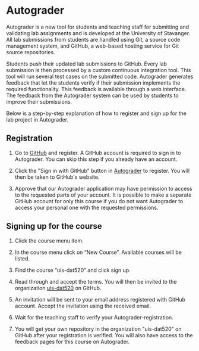 # Autograder

Autograder is a new tool for students and teaching staff for submitting and
validating lab assignments and is developed at the University of Stavanger.
All lab submissions from students are handled using Git, a source code
management system, and GitHub, a web-based hosting service for Git source
repositories.

Students push their updated lab submissions to GitHub. Every lab submission is
then processed by a custom continuous integration tool. This tool will run
several test cases on the submitted code. Autograder generates feedback that
let the students verify if their submission implements the required
functionality. This feedback is available through a web interface. The feedback
from the Autograder system can be used by students to improve their
submissions.

Below is a step-by-step explanation of how to register and sign up for the lab
project in Autograder.

## Registration

1. Go to [GitHub](http://github.com) and register. A GitHub account is required
   to sign in to Autograder. You can skip this step if you already have an
   account.

2. Click the "Sign in with GitHub" button in
   [Autograder](http://autograder.ux.uis.no) to register. You will then be
   taken to GitHub's website.

3. Approve that our Autograder application may have permission to access to the
   requested parts of your account. It is possible to make a separate GitHub
   account for only this course if you do not want Autograder to access your
   personal one with the requested permissions.

## Signing up for the course

1. Click the course menu item.

2. In the course menu click on “New Course”. Available courses will be listed.

3. Find the course “uis-dat520” and click sign up.

4. Read through and accept the terms. You will then be invited to the
   organization [uis-dat520](http://www.github.com/uis-dat520) on GitHub.

5. An invitation will be sent to your email address registered with GitHub
   account. Accept the invitation using the received email.

6. Wait for the teaching staff to verify your Autograder-registration.

7. You will get your own repository in the organization "uis-dat520" on GitHub
   after your registration is verified. You will also have access to the
   feedback pages for this course on Autograder.
